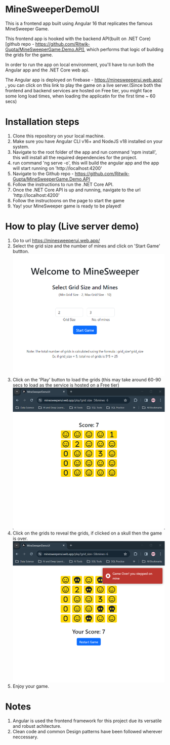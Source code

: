 # MineSweeperDemoUI

This is a frontend app built using Angular 16 that replicates the famous MineSweeper Game.

This frontend app is hooked with the backend API(built on .NET Core) [github repo - https://github.com/Ritwik-Gupta/MineSweeperGame.Demo.API], which performs that logic of building the grids for the game.

In order to run the app on local environment, you'll have to run both the Angular app and the .NET Core web api.

The Angular app is deployed on firebase - https://minesweeperui.web.app/ , you can click on this link to play the game on a live server.(Since both the frontend and backend services are hosted on Free tier, you might face some long load times, when loading the applicatin for the first time ~ 60 secs)


# Installation steps

1. Clone this repository on your local machine.
2. Make sure you have Angular CLI v16+ and NodeJS v18 installed on your system.
3. Navigate to the root folder of the app and run command 'npm install', this will install all the required dependencies for the project.
4. run command 'ng serve -o', this will build the angular app and the app will start running on 'http://localhost:4200'
5. Navigate to the Github repo - https://github.com/Ritwik-Gupta/MineSweeperGame.Demo.API
6. Follow the instructions to run the .NET Core API.
7. Once the .NET Core API is up and running, navigate to the url 'http://localhost:4200'
8. Follow the instructoons on the page to start the game
9. Yay! your MineSweeper game is ready to be played!

# How to play (Live server demo)
1. Go to url https://minesweeperui.web.app/
2. Select the grid size and the number of mines and click on 'Start Game' buttton.
![HomePage](https://github.com/Ritwik-Gupta/MineSweeperGame.Demo.UI/blob/main/src/assets/static/images-readme/home1.png?raw=true)
4. Click on the 'Play' button to load the grids (this may take around 60-90 secs to load as the service is hosted on a Free tier)
![Play1](https://github.com/Ritwik-Gupta/MineSweeperGame.Demo.UI/blob/main/src/assets/static/images-readme/play2.png?raw=true)
6. Click on the grids to reveal the grids, if clicked on a skull then the game is over.
![Play2](https://github.com/Ritwik-Gupta/MineSweeperGame.Demo.UI/blob/main/src/assets/static/images-readme/play3.png?raw=true)
8. Enjoy your game.

# Notes
1. Angular is used the frontend framework for this project due its versatile and robust achitecture.
2. Clean code and  common Design patterns have been followed wherever neccessary.


